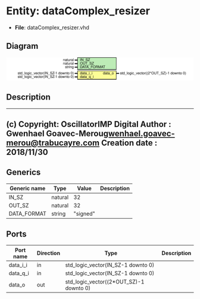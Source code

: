 # Entity: dataComplex_resizer

- **File**: dataComplex_resizer.vhd
## Diagram

![Diagram](dataComplex_resizer.svg "Diagram")
## Description

-------------------------------------------------------------------------
 (c) Copyright: OscillatorIMP Digital
 Author : Gwenhael Goavec-Merou<gwenhael.goavec-merou@trabucayre.com>
 Creation date : 2018/11/30
-------------------------------------------------------------------------
## Generics

| Generic name | Type    | Value    | Description |
| ------------ | ------- | -------- | ----------- |
| IN_SZ        | natural | 32       |             |
| OUT_SZ       | natural | 32       |             |
| DATA_FORMAT  | string  | "signed" |             |
## Ports

| Port name | Direction | Type                                    | Description |
| --------- | --------- | --------------------------------------- | ----------- |
| data_i_i  | in        | std_logic_vector(IN_SZ-1 downto 0)      |             |
| data_q_i  | in        | std_logic_vector(IN_SZ-1 downto 0)      |             |
| data_o    | out       | std_logic_vector((2*OUT_SZ)-1 downto 0) |             |
